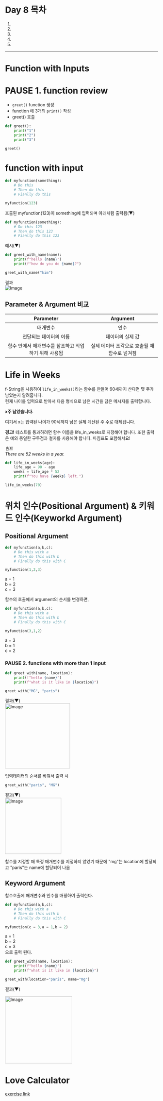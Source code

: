 # Day 8 목차
1.
2.
3.
4.
5.

---

# Function with Inputs

# PAUSE 1. function review
- `greet()` function 생성
- function 에 3개의 `print()` 작성
- greet() 호출

```py
def greet():
    print("1")
    print("2")
    print("3")

greet()
```

# function with input

```py
def myfunction(something):
    # Do this
    # Then do this
    # Fianlly do this

myfunction(123)
```

호출된 myfunction(123)이 something에 입력되며 아래처럼 출력됨(▼)

```py
def myfunction(something):
    # Do this 123
    # Then do this 123
    # Fianlly do this 123
```


예시(▼)
```py
def greet_with_name(name):
    print(f"hello {name}")
    print(f"how do you do {name}?")

greet_with_name("kim")
```

결과 <br>
![Image](https://github.com/user-attachments/assets/f15c53a1-3672-4e0b-8657-fc7feec6b770)


## Parameter & Argument 비교

| Parameter | Argument |
|:---:|:---:|
| 매개변수 | 인수 |
| 전달되는 데이터의 이름 | 데이터의 실제 값 |
| 함수 안에서 매개변수를 참조하고 작업하기 위해 사용됨 | 실제 데이터 조각으로 호출될 때 함수로 넘겨짐 |



# Life in Weeks
f-String을 사용하여 `life_in_weeks()`라는 함수를 만들어 90세까지 산다면 몇 주가 남았는지 알려줍니다. <br>
현재 나이를 입력으로 받아서 다음 형식으로 남은 시간을 담은 메시지를 출력합니다. <br>

__x주 남았습니다.__

여기서 x는 입력된 나이가 90세까지 남은 실제 계산된 주 수로 대체됩니다.

**경고!** 테스트를 통과하려면 함수 이름을 life_in_weeks로 지정해야 합니다. 또한 출력은 예와 동일한 구두점과 철자를 사용해야 합니다. 마침표도 포함해서요! <br>

_힌트_ <br>
_There are 52 weeks in a year._


```py
def life_in_weeks(age):
    life_age = 90 - age
    weeks = life_age * 52
    print(f"You have {weeks} left.")

life_in_weeks(70)
```

# 위치 인수(Positional Argument) & 키워드 인수(Keyworkd Argument)
## Positional Argument

```py
def myfunction(a,b,c):
    # Do this with a
    # Then do this with b
    # Finally do this with C

myfunction(1,2,3)
```
a = 1 <br>
b = 2 <br>
c = 3 <br>

함수의 호출에서 argument의 순서를 변경하면,

```py
def myfunction(a,b,c):
    # Do this with a
    # Then do this with b
    # Finally do this with C

myfunction(3,1,2)
```
a = 3 <br>
b = 1 <br>
c = 2 <br>


### PAUSE 2. functions with more than 1 input
```py
def greet_with(name, location):
    print(f"hello {name}")
    print(f"what is it like in {location}")

greet_with("MG", "paris")
```

결과(▼) <br>
<img width="214" alt="Image" src="https://github.com/user-attachments/assets/30de0532-beb9-4b32-9f90-01ee776eba77" />


입력데이터의 순서를 바꿔서 출력 시
```py
greet_with("paris", "MG")
```
결과(▼) <br>
<img width="185" alt="Image" src="https://github.com/user-attachments/assets/d7f8fef8-839d-40c6-91c4-d3602e631b95" /> <br>

함수를 지정할 때 특정 매개변수를 지정하지 않았기 때문에 "mg"는 location에 할당되고 "paris"는 name에 할당되어 나옴 

## Keyword Argument

함수호출에 매개변수와 인수를 매핑하여 출력한다.

```py
def myfunction(a,b,c):
    # Do this with a
    # Then do this with b
    # Finally do this with C

myfunction(c = 3,a = 1,b = 2)
```
a = 1 <br>
b = 2 <br>
c = 3 <br>
으로 출력 된다.

```py
def greet_with(name, location):
    print(f"hello {name}")
    print(f"what is it like in {location}")

greet_with(location="paris", name="mg")
```

결과(▼) <br>

<img width="221" alt="Image" src="https://github.com/user-attachments/assets/f0a8cfcc-de31-450d-b72d-dc13d40472c7" />



# Love Calculator
[exercise link]()
